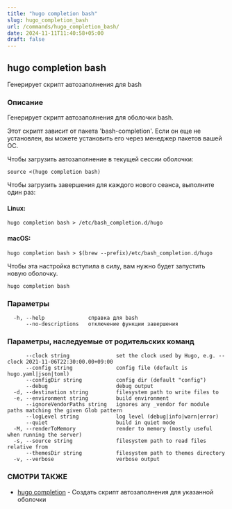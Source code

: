 ```yaml
---
title: "hugo completion bash"
slug: hugo_completion_bash
url: /commands/hugo_completion_bash/
date: 2024-11-11T11:40:58+05:00
draft: false
---
```

## hugo completion bash

Генерирует скрипт автозаполнения для bash

### Описание

Генерирует скрипт автозаполнения для оболочки bash.

Этот скрипт зависит от пакета 'bash-completion'.
Если он еще не установлен, вы можете установить его через менеджер пакетов вашей ОС.

Чтобы загрузить автозаполнение в текущей сессии оболочки:

	source <(hugo completion bash)

Чтобы загрузить завершения для каждого нового сеанса, выполните один раз:

#### Linux:

	hugo completion bash > /etc/bash_completion.d/hugo

#### macOS:

	hugo completion bash > $(brew --prefix)/etc/bash_completion.d/hugo

Чтобы эта настройка вступила в силу, вам нужно будет запустить новую оболочку.


```
hugo completion bash
```

### Параметры

```
  -h, --help              справка для bash
      --no-descriptions   отключение функции завершения
```

### Параметры, наследуемые от родительских команд

```
      --clock string               set the clock used by Hugo, e.g. --clock 2021-11-06T22:30:00.00+09:00
      --config string              config file (default is hugo.yaml|json|toml)
      --configDir string           config dir (default "config")
      --debug                      debug output
  -d, --destination string         filesystem path to write files to
  -e, --environment string         build environment
      --ignoreVendorPaths string   ignores any _vendor for module paths matching the given Glob pattern
      --logLevel string            log level (debug|info|warn|error)
      --quiet                      build in quiet mode
  -M, --renderToMemory             render to memory (mostly useful when running the server)
  -s, --source string              filesystem path to read files relative from
      --themesDir string           filesystem path to themes directory
  -v, --verbose                    verbose output
```

### СМОТРИ ТАКЖЕ

* [hugo completion](/commands/hugo_completion/)	 - Создать скрипт автозаполнения для указанной оболочки

